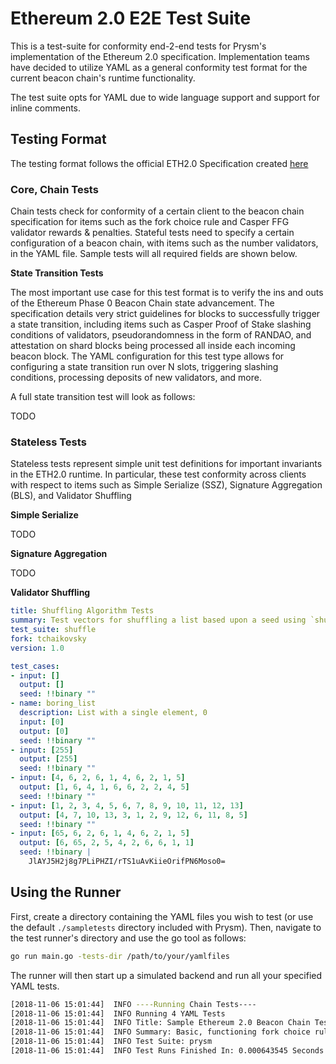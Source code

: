 # Ethereum 2.0 E2E Test Suite

This is a test-suite for conformity end-2-end tests for Prysm's implementation of the Ethereum 2.0 specification. Implementation teams have decided to utilize YAML as a general conformity test format for the current beacon chain's runtime functionality.

The test suite opts for YAML due to wide language support and support for inline comments.

## Testing Format

The testing format follows the official ETH2.0 Specification created [here](https://github.com/ethereum/eth2.0-specs/blob/master/specs/test-format.md)

### Core, Chain Tests

Chain tests check for conformity of a certain client to the beacon chain specification for items such as the fork choice rule and Casper FFG validator rewards & penalties. Stateful tests need to specify a certain configuration of a beacon chain, with items such as the number validators, in the YAML file. Sample tests will all required fields are shown below.

**State Transition Tests**

The most important use case for this test format is to verify the ins and outs of the Ethereum Phase 0 Beacon Chain state advancement. The specification details very strict guidelines for blocks to successfully trigger a state transition, including items such as Casper Proof of Stake slashing conditions of validators, pseudorandomness in the form of RANDAO, and attestation on shard blocks being processed all inside each incoming beacon block. The YAML configuration for this test type allows for configuring a state transition run over N slots, triggering slashing conditions, processing deposits of new validators, and more.

A full state transition test will look as follows:

TODO


### Stateless Tests

Stateless tests represent simple unit test definitions for important invariants in the ETH2.0 runtime. In particular, these test conformity across clients with respect to items such as Simple Serialize (SSZ), Signature Aggregation (BLS), and Validator Shuffling

**Simple Serialize**

TODO

**Signature Aggregation**

TODO

**Validator Shuffling**

```yaml
title: Shuffling Algorithm Tests
summary: Test vectors for shuffling a list based upon a seed using `shuffle`
test_suite: shuffle
fork: tchaikovsky
version: 1.0

test_cases:
- input: []
  output: []
  seed: !!binary ""
- name: boring_list
  description: List with a single element, 0
  input: [0]
  output: [0]
  seed: !!binary ""
- input: [255]
  output: [255]
  seed: !!binary ""
- input: [4, 6, 2, 6, 1, 4, 6, 2, 1, 5]
  output: [1, 6, 4, 1, 6, 6, 2, 2, 4, 5]
  seed: !!binary ""
- input: [1, 2, 3, 4, 5, 6, 7, 8, 9, 10, 11, 12, 13]
  output: [4, 7, 10, 13, 3, 1, 2, 9, 12, 6, 11, 8, 5]
  seed: !!binary ""
- input: [65, 6, 2, 6, 1, 4, 6, 2, 1, 5]
  output: [6, 65, 2, 5, 4, 2, 6, 6, 1, 1]
  seed: !!binary |
    JlAYJ5H2j8g7PLiPHZI/rTS1uAvKiieOrifPN6Moso0=
```

## Using the Runner

First, create a directory containing the YAML files you wish to test (or use the default `./sampletests` directory included with Prysm). Then, navigate to the test runner's directory and use the go tool as follows:

```bash
go run main.go -tests-dir /path/to/your/yamlfiles
```

The runner will then start up a simulated backend and run all your specified YAML tests.

```bash
[2018-11-06 15:01:44]  INFO ----Running Chain Tests----
[2018-11-06 15:01:44]  INFO Running 4 YAML Tests
[2018-11-06 15:01:44]  INFO Title: Sample Ethereum 2.0 Beacon Chain Test
[2018-11-06 15:01:44]  INFO Summary: Basic, functioning fork choice rule for Ethereum 2.0
[2018-11-06 15:01:44]  INFO Test Suite: prysm
[2018-11-06 15:01:44]  INFO Test Runs Finished In: 0.000643545 Seconds
```
